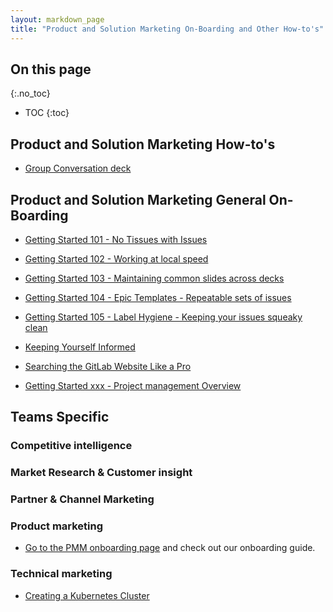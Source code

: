 ```yaml
---
layout: markdown_page
title: "Product and Solution Marketing On-Boarding and Other How-to's"
---
```


## On this page
{:.no_toc}

- TOC
{:toc}

## Product and Solution Marketing How-to's
* [Group Conversation deck](/handbook/marketing/brand-and-product-marketing/product-and-solution-marketing/getting-started/group-conversations/)

## Product and Solution Marketing General On-Boarding
* [Getting Started 101 - No Tissues with Issues](/handbook/marketing/brand-and-product-marketing/product-and-solution-marketing/getting-started/101/)
* [Getting Started 102 - Working at local speed](/handbook/git-page-update/)
* [Getting Started 103 - Maintaining common slides across decks](/handbook/marketing/brand-and-product-marketing/product-and-solution-marketing/getting-started/103/)
* [Getting Started 104 - Epic Templates - Repeatable sets of issues](/handbook/marketing/brand-and-product-marketing/product-and-solution-marketing/getting-started/104/)
* [Getting Started 105 - Label Hygiene - Keeping your issues squeaky clean](/handbook/marketing/brand-and-product-marketing/product-and-solution-marketing/getting-started/105/)
* [Keeping Yourself Informed](/handbook/marketing/brand-and-product-marketing/product-and-solution-marketing/getting-started/communication/)
* [Searching the GitLab Website Like a Pro](/handbook/tools-and-tips/searching/)

* [Getting Started xxx - Project management Overview](/handbook/marketing/brand-and-product-marketing/product-and-solution-marketing/getting-started/sm-project-management/)

## Teams Specific

### Competitive intelligence

### Market Research & Customer insight

### Partner & Channel Marketing

### Product marketing

* [Go to the PMM onboarding page](/handbook/marketing/brand-and-product-marketing/product-and-solution-marketing/core-product-marketing/onboarding) and check out our onboarding guide.

### Technical marketing
* [Creating a Kubernetes Cluster](/handbook/marketing/brand-and-product-marketing/product-and-solution-marketing/getting-started/create-cluster-101/)
